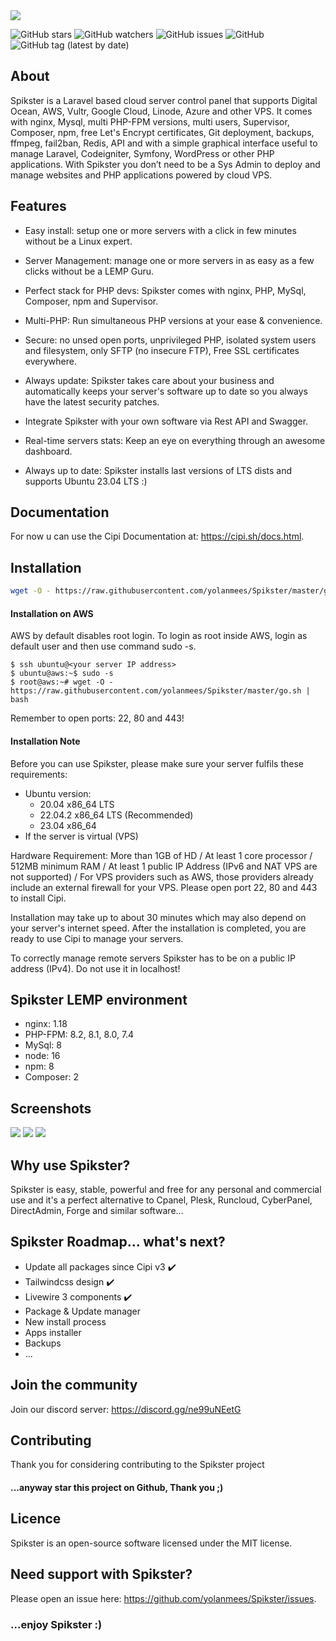 <img src="https://github.com/yolanmees/Spikster/blob/master/utility/design/banner.png?raw=true">

![GitHub stars](https://img.shields.io/github/stars/yolanmees/Spikster?style=social)
![GitHub watchers](https://img.shields.io/github/watchers/yolanmees/Spikster?style=social)
![GitHub issues](https://img.shields.io/github/issues/yolanmees/Spikster)
![GitHub](https://img.shields.io/github/license/yolanmees/Spikster)
![GitHub tag (latest by date)](https://img.shields.io/github/v/tag/yolanmees/Spikster?label=version)

## About
Spikster is a Laravel based cloud server control panel that supports Digital Ocean, AWS, Vultr, Google Cloud, Linode, Azure and other VPS. It comes with nginx, Mysql, multi PHP-FPM versions, multi users, Supervisor, Composer, npm, free Let's Encrypt certificates, Git deployment, backups, ffmpeg, fail2ban, Redis, API and with a simple graphical interface useful to manage Laravel, Codeigniter, Symfony, WordPress or other PHP applications. With Spikster you don’t need to be a Sys Admin to deploy and manage websites and PHP applications powered by cloud VPS.

## Features
- Easy install: setup one or more servers with a click in few minutes without be a Linux expert.

- Server Management: manage one or more servers in as easy as a few clicks without be a LEMP Guru.

- Perfect stack for PHP devs: Spikster comes with nginx, PHP, MySql, Composer, npm and Supervisor.

- Multi-PHP: Run simultaneous PHP versions at your ease & convenience.

- Secure: no unsed open ports, unprivileged PHP, isolated system users and filesystem, only SFTP (no insecure FTP), Free SSL certificates everywhere.

- Always update: Spikster takes care about your business and automatically keeps your server's software up to date so you always have the latest security patches.

- Integrate Spikster with your own software via Rest API and Swagger.

- Real-time servers stats: Keep an eye on everything through an awesome dashboard.

- Always up to date: Spikster installs last versions of LTS dists and supports Ubuntu 23.04 LTS :)


## Documentation
For now u can use the Cipi Documentation at: https://cipi.sh/docs.html.

## Installation
```bash
wget -O - https://raw.githubusercontent.com/yolanmees/Spikster/master/go.sh | bash
```
#### Installation on AWS
AWS by default disables root login. To login as root inside AWS, login as default user and then use command sudo -s.

```
$ ssh ubuntu@<your server IP address>
$ ubuntu@aws:~$ sudo -s
$ root@aws:~# wget -O - https://raw.githubusercontent.com/yolanmees/Spikster/master/go.sh | bash
```
Remember to open ports: 22, 80 and 443!

#### Installation Note
Before you can use Spikster, please make sure your server fulfils these requirements:

- Ubuntu version:
  - 20.04 x86_64 LTS
  - 22.04.2 x86_64 LTS (Recommended)
  - 23.04 x86_64 
- If the server is virtual (VPS)

Hardware Requirement: More than 1GB of HD / At least 1 core processor / 512MB minimum RAM / At least 1 public IP  Address (IPv6 and NAT VPS are not supported) / For VPS providers such as AWS, those providers already include an external firewall for your VPS. Please open port 22, 80 and 443 to install Cipi.

Installation may take up to about 30 minutes which may also depend on your server's internet speed. After the installation is completed, you are ready to use Cipi to manage your servers.

To correctly manage remote servers Spikster has to be on a public IP address (IPv4). Do not use it in localhost!

## Spikster LEMP environment
- nginx: 1.18
- PHP-FPM: 8.2, 8.1, 8.0, 7.4
- MySql: 8
- node: 16
- npm: 8
- Composer: 2

## Screenshots

<img src="https://cipi.sh/assets/images/docs/dashboard.png"> 

<img src="https://cipi.sh/assets/images/docs/server.png"> 

<img src="https://cipi.sh/assets/images/docs/site.png"> 

## Why use Spikster?
Spikster is easy, stable, powerful and free for any personal and commercial use and it's a perfect alternative to Cpanel, Plesk, Runcloud, CyberPanel, DirectAdmin, Forge and similar software...

## Spikster Roadmap... what's next? 
- Update all packages since Cipi v3 ✔️
- Tailwindcss design ✔️
- Livewire 3 components ✔️
- Package & Update manager
- New install process
- Apps installer
- Backups
- ...

## Join the community
Join our discord server: https://discord.gg/ne99uNEetG


## Contributing
Thank you for considering contributing to the Spikster project

#### ...anyway star this project on Github, Thank you ;)

## Licence
Spikster is an open-source software licensed under the MIT license.

## Need support with Spikster?
Please open an issue here: https://github.com/yolanmees/Spikster/issues.

### ...enjoy Spikster :)
